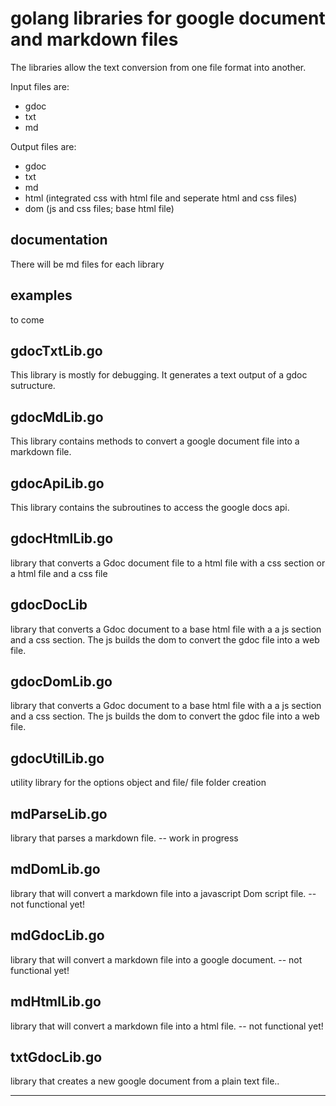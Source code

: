 # golang libraries for google document and markdown files

The libraries allow the text conversion from one file format into another.

Input files are:  
*  gdoc
*  txt
*  md

Output files are:
*  gdoc
*  txt
*  md
*  html (integrated css with html file and seperate html and css files)
*  dom (js and css files; base html file)

## documentation
There will be md files for each library

## examples
to come 

## gdocTxtLib.go
This library is mostly for debugging. It generates a text output of a gdoc sutructure.

## gdocMdLib.go
This library contains methods to convert a google document file into a markdown file.

## gdocApiLib.go
This library contains the subroutines to access the google docs api.

## gdocHtmlLib.go
library that converts a Gdoc document file to a html file with a css section or a html file and a css file

## gdocDocLib
library that converts a Gdoc document to a base html file with a a js section and a css section.
The js builds the dom to convert the gdoc file into a web file.

## gdocDomLib.go
library that converts a Gdoc document to a base html file with a a js section and a css section.
The js builds the dom to convert the gdoc file into a web file.

## gdocUtilLib.go  
utility library for the options object and file/ file folder creation

## mdParseLib.go  
library that parses a markdown file.
-- work in progress

## mdDomLib.go  
library that will convert a markdown file into a javascript Dom script file.
-- not functional yet!

## mdGdocLib.go  
library that will convert a markdown file into a google document.
-- not functional yet!

## mdHtmlLib.go  
library that will convert a markdown file into a html file.
-- not functional yet!

## txtGdocLib.go
library that creates a new google document from a plain text file..

---

